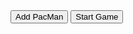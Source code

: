 <html>

<head>
    <title>Pacmen</title>
    <!-- DO NOT CHANGE THIS LINE OF CODE -->
    <script src="pacmen.js"></script>
</head>

<body>
    <div id='game'>
        <button onclick='makeOne()' width='500' height='300'>Add PacMan</button>
        <button onclick='update()' width='500' height='300'>Start Game</button>
    </div>
</body>

</html>
